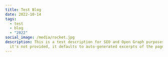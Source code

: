 ```yaml
---
title: Test Blog
date: 2022-10-14
tags:
  - test
  - blog
  - "2022"
social_image: /media/rocket.jpg
description: This is a test description for SEO and Open Graph purposes. If
  it's not provided, it defaults to auto-generated excerpts of the page content.
---
```

